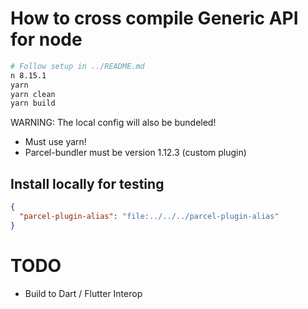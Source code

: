 # How to cross compile Generic API for node

```bash
# Follow setup in ../README.md
n 8.15.1
yarn
yarn clean
yarn build
```

WARNING:
The local config will also be bundeled!

- Must use yarn!
- Parcel-bundler must be version 1.12.3 (custom plugin)


## Install locally for testing

```json
{
  "parcel-plugin-alias": "file:../../../parcel-plugin-alias"
}
```


# TODO

- Build to Dart / Flutter Interop
